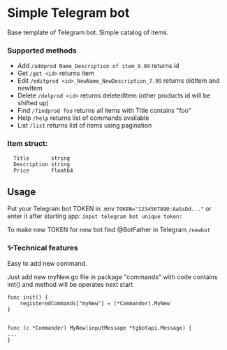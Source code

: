 # Simple Telegram bot

Base template of Telegram bot. Simple catalog of items.

### Supported methods

- Add `/addprod Name_Description of item_9.99` returns id
- Get `/get <id>` returns item
- Edit `/editprod <id>_NewName_NewDescription_7.99` returns oldItem and newItem
- Delete `/delprod <id>` returns deletedItem (other products id will be shifted up)
- Find `/findprod foo` returns all items with Title contains "foo"
- Help `/help` returns list of commands available
- List `/list` returns list of items using pagination

### Item struct:
```
  Title       string
  Description string
  Price       float64
```

## Usage

Put your Telegram bot TOKEN in .env `TOKEN="1234567890:AaSsDd..."` or enter it after starting app: `input telegram bot unique token:`

To make new TOKEN for new bot find @BotFather in Telegram `/newbot`


### ✨Technical features

Easy to add new command.

Just add new myNew.go file in package "commands" with code contains init() and method will be operates next start
```
func init() {
	registeredCommands["myNew"] = (*Commander).MyNew
}


func (c *Commander) MyNew(inputMessage *tgbotapi.Message) {
...
}
```
